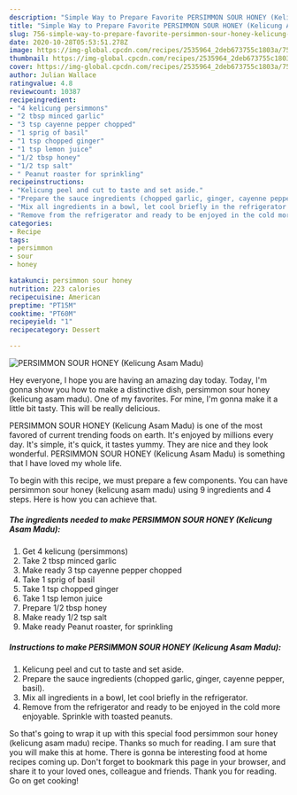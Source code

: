 ```yaml
---
description: "Simple Way to Prepare Favorite PERSIMMON SOUR HONEY (Kelicung Asam Madu)"
title: "Simple Way to Prepare Favorite PERSIMMON SOUR HONEY (Kelicung Asam Madu)"
slug: 756-simple-way-to-prepare-favorite-persimmon-sour-honey-kelicung-asam-madu
date: 2020-10-28T05:53:51.278Z
image: https://img-global.cpcdn.com/recipes/2535964_2deb673755c1803a/751x532cq70/persimmon-sour-honey-kelicung-asam-madu-recipe-main-photo.jpg
thumbnail: https://img-global.cpcdn.com/recipes/2535964_2deb673755c1803a/751x532cq70/persimmon-sour-honey-kelicung-asam-madu-recipe-main-photo.jpg
cover: https://img-global.cpcdn.com/recipes/2535964_2deb673755c1803a/751x532cq70/persimmon-sour-honey-kelicung-asam-madu-recipe-main-photo.jpg
author: Julian Wallace
ratingvalue: 4.8
reviewcount: 10387
recipeingredient:
- "4 kelicung persimmons"
- "2 tbsp minced garlic"
- "3 tsp cayenne pepper chopped"
- "1 sprig of basil"
- "1 tsp chopped ginger"
- "1 tsp lemon juice"
- "1/2 tbsp honey"
- "1/2 tsp salt"
- " Peanut roaster for sprinkling"
recipeinstructions:
- "Kelicung peel and cut to taste and set aside."
- "Prepare the sauce ingredients (chopped garlic, ginger, cayenne pepper, basil)."
- "Mix all ingredients in a bowl, let cool briefly in the refrigerator."
- "Remove from the refrigerator and ready to be enjoyed in the cold more enjoyable. Sprinkle with toasted peanuts."
categories:
- Recipe
tags:
- persimmon
- sour
- honey

katakunci: persimmon sour honey 
nutrition: 223 calories
recipecuisine: American
preptime: "PT15M"
cooktime: "PT60M"
recipeyield: "1"
recipecategory: Dessert

---
```



![PERSIMMON SOUR HONEY (Kelicung Asam Madu)](https://img-global.cpcdn.com/recipes/2535964_2deb673755c1803a/751x532cq70/persimmon-sour-honey-kelicung-asam-madu-recipe-main-photo.jpg)

Hey everyone, I hope you are having an amazing day today. Today, I'm gonna show you how to make a distinctive dish, persimmon sour honey (kelicung asam madu). One of my favorites. For mine, I'm gonna make it a little bit tasty. This will be really delicious.

PERSIMMON SOUR HONEY (Kelicung Asam Madu) is one of the most favored of current trending foods on earth. It's enjoyed by millions every day. It's simple, it's quick, it tastes yummy. They are nice and they look wonderful. PERSIMMON SOUR HONEY (Kelicung Asam Madu) is something that I have loved my whole life.




To begin with this recipe, we must prepare a few components. You can have persimmon sour honey (kelicung asam madu) using 9 ingredients and 4 steps. Here is how you can achieve that.

<!--inarticleads1-->

##### The ingredients needed to make PERSIMMON SOUR HONEY (Kelicung Asam Madu):

1. Get 4 kelicung (persimmons)
1. Take 2 tbsp minced garlic
1. Make ready 3 tsp cayenne pepper chopped
1. Take 1 sprig of basil
1. Take 1 tsp chopped ginger
1. Take 1 tsp lemon juice
1. Prepare 1/2 tbsp honey
1. Make ready 1/2 tsp salt
1. Make ready  Peanut roaster, for sprinkling




<!--inarticleads2-->

##### Instructions to make PERSIMMON SOUR HONEY (Kelicung Asam Madu):

1. Kelicung peel and cut to taste and set aside.
1. Prepare the sauce ingredients (chopped garlic, ginger, cayenne pepper, basil).
1. Mix all ingredients in a bowl, let cool briefly in the refrigerator.
1. Remove from the refrigerator and ready to be enjoyed in the cold more enjoyable. Sprinkle with toasted peanuts.




So that's going to wrap it up with this special food persimmon sour honey (kelicung asam madu) recipe. Thanks so much for reading. I am sure that you will make this at home. There is gonna be interesting food at home recipes coming up. Don't forget to bookmark this page in your browser, and share it to your loved ones, colleague and friends. Thank you for reading. Go on get cooking!

